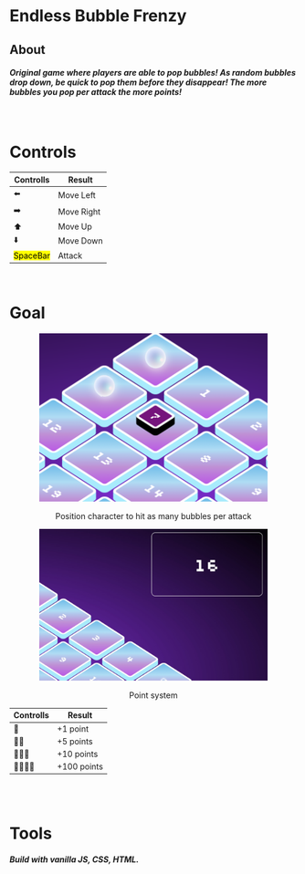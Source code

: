 # Endless Bubble Frenzy
## About
##### Original game where players are able to pop bubbles! As random bubbles drop down, be quick to pop them before they disappear! The more bubbles you pop per attack the more points!
<br/>

# Controls

<p align="center">

Controlls    | Result      | 
----------- | ----------- | 
⬅️| Move Left
 ➡️ | Move Right
⬆️| Move Up 
⬇️| Move Down
<mark>SpaceBar</mark>| Attack

</p>

<br/>

# Goal

<p align="center"><img src="./screenShot1.png" width="400" /></p>
<p align="center">Position character to hit as many bubbles per attack</p>
<p align="center"><img src="./screenshot2.jpeg" width="400" /></p>
<p align="center">Point system</p>
<p align="center">

Controlls    | Result      | 
----------- | ----------- | 
🔵| +1 point
🔵🔵 | +5 points
🔵🔵🔵| +10 points 
🔵🔵🔵🔵| +100 points

</p>

<br/>
<br/>

# Tools
##### Build with vanilla JS, CSS, HTML.
